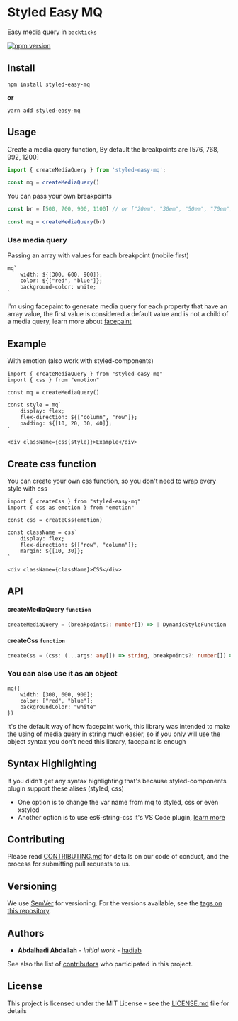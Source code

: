 # Styled Easy MQ

Easy media query in `backticks`


[![npm version](https://img.shields.io/npm/v/styled-easy-mq.svg)](https://www.npmjs.com/package/styled-easy-mq)

## Install

```
npm install styled-easy-mq
```
**or**

```
yarn add styled-easy-mq
```

## Usage

Create a media query function, By default the breakpoints are [576, 768, 992, 1200]

```ts
import { createMediaQuery } from 'styled-easy-mq';

const mq = createMediaQuery()
```

You can pass your own breakpoints

```ts
const br = [500, 700, 900, 1100] // or ["20em", "30em", "50em", "70em"]

const mq = createMediaQuery(br)
```

### Use media query

Passing an array with values for each breakpoint (mobile first)

```tsx
mq`
	width: ${[300, 600, 900]};
	color: ${["red", "blue"]};
	background-color: white;
`
```

I'm using facepaint to generate media query for each property that have an array value,
the first value is considered a default value and is not a child of a media query,
learn more about [facepaint](https://github.com/emotion-js/facepaint)

## Example

With emotion (also work with styled-components)

```tsx
import { createMediaQuery } from "styled-easy-mq"
import { css } from "emotion"

const mq = createMediaQuery()

const style = mq`
	display: flex;
	flex-direction: ${["column", "row"]};
	padding: ${[10, 20, 30, 40]};
`

<div className={css(style)}>Example</div>
```

## Create css function

You can create your own css function, so you don't need to wrap every style with css

```tsx
import { createCss } from "styled-easy-mq"
import { css as emotion } from "emotion"

const css = createCss(emotion)

const className = css`
	display: flex;
	flex-direction: ${["row", "column"]};
	margin: ${[10, 30]};
`

<div className={className}>CSS</div>
```

## API

#### createMediaQuery `function`

```ts
createMediaQuery = (breakpoints?: number[]) => | DynamicStyleFunction
```

#### createCss `function`

```ts
createCss = (css: (...args: any[]) => string, breakpoints?: number[]) => string
```

### You can also use it as an object

```tsx
mq({
	width: [300, 600, 900];
	color: ["red", "blue"];
	backgroundColor: "white"
})
```

it's the default way of how facepaint work, this library was intended to make the using of media query in string much easier, so if you only will use the object syntax you don't need this library, facepaint is enough

## Syntax Highlighting

If you didn't get any syntax highlighting that's because styled-components plugin support these alises (styled, css)

* One option is to change the var name from mq to styled, css or even xstyled
* Another option is to use es6-string-css it's VS Code plugin, [learn more](https://marketplace.visualstudio.com/items?itemName=bashmish.es6-string-css)

## Contributing

Please read [CONTRIBUTING.md](https://gist.github.com/PurpleBooth/b24679402957c63ec426) for details on our code of conduct, and the process for submitting pull requests to us.

## Versioning

We use [SemVer](http://semver.org/) for versioning. For the versions available, see the [tags on this repository](https://github.com/your/project/tags).

## Authors

* **Abdalhadi Abdallah** - *Initial work* - [hadiab](https://github.com/hadiab)

See also the list of [contributors](https://github.com/your/project/contributors) who participated in this project.

## License

This project is licensed under the MIT License - see the [LICENSE.md](LICENSE.md) file for details
